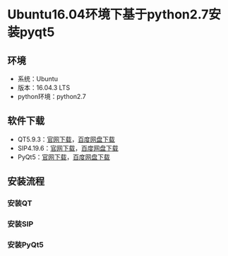 # Ubuntu16.04环境下基于python2.7安装pyqt5

## 环境

- 系统：Ubuntu
- 版本：16.04.3 LTS
- python环境：python2.7

## 软件下载

- QT5.9.3：[官网下载](http://download.qt.io/archive/qt/5.9/5.9.3/qt-opensource-linux-x64-5.9.3.run)，[百度网盘下载](https://pan.baidu.com/s/1pMcySpd)
- SIP4.19.6：[官网下载](https://ncu.dl.sourceforge.net/project/pyqt/sip/sip-4.19.6/sip-4.19.6.tar.gz)，[百度网盘下载](https://pan.baidu.com/s/1nxiiQhV)
- PyQt5：[官网下载](https://ncu.dl.sourceforge.net/project/pyqt/PyQt5/PyQt-5.9.2/PyQt5_gpl-5.9.2.tar.gz)，[百度网盘下载](https://pan.baidu.com/s/1eSPPZjW)

## 安装流程

### 安装QT

### 安装SIP

### 安装PyQt5